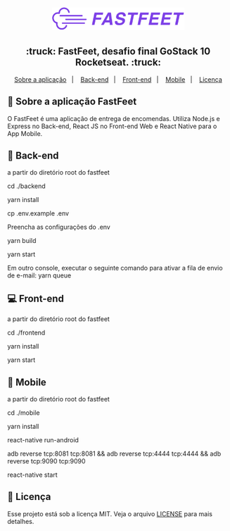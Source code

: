 <h1 align="center">
  <img alt="Fastfeet" title="Fastfeet" src=".github/logo.png" width="300px" />
</h1>

<h2 align="center">
  :truck:&nbsp;FastFeet, desafio final GoStack 10 Rocketseat.&nbsp;:truck:
</h2>

<p align="center">
  <a href="#articulated_lorry-sobre-a-aplicação-fastfeet">Sobre a aplicação</a>&nbsp;&nbsp;&nbsp;|&nbsp;&nbsp;&nbsp;
  <a href="#arrows_counterclockwise-back-end">Back-end</a>&nbsp;&nbsp;&nbsp;|&nbsp;&nbsp;&nbsp;
  <a href="#computer-front-end">Front-end</a>&nbsp;&nbsp;&nbsp;|&nbsp;&nbsp;&nbsp;
  <a href="#iphone-mobile">Mobile</a>&nbsp;&nbsp;&nbsp;|&nbsp;&nbsp;&nbsp;
  <a href="#memo-licença">Licença</a>
</p>

## :articulated_lorry: Sobre a aplicação FastFeet

O FastFeet é uma aplicação de entrega de encomendas. Utiliza Node.js e Express no Back-end, React JS no Front-end Web e React Native para o App Mobile.

## :arrows_counterclockwise: Back-end

a partir do diretório root do fastfeet

cd ./backend

yarn install

cp .env.example .env

Preencha as configurações do .env

yarn build

yarn start

Em outro console, executar o seguinte comando para ativar a fila de envio de e-mail:
yarn queue

## :computer: Front-end

a partir do diretório root do fastfeet

cd ./frontend

yarn install

yarn start

## :iphone: Mobile

a partir do diretório root do fastfeet

cd ./mobile

yarn install

react-native run-android

adb reverse tcp:8081 tcp:8081 && adb reverse tcp:4444 tcp:4444 && adb reverse tcp:9090 tcp:9090

react-native start

## :memo: Licença

Esse projeto está sob a licença MIT. Veja o arquivo [LICENSE](LICENSE.md) para mais detalhes.
